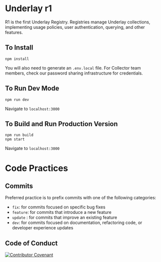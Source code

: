 # Underlay r1

R1 is the first Underlay Registry.
Registries manage Underlay collections, implementing usage policies, user authentication, querying, and other features.


## To Install

```
npm install
```

You will also need to generate an `.env.local` file. For Collector team members, check our password sharing infrastructure for credentials.

## To Run Dev Mode

```
npm run dev
```

Navigate to `localhost:3000`

## To Build and Run Production Version

```
npm run build
npm start
```

Navigate to `localhost:3000`

# Code Practices

## Commits

Preferred practice is to prefix commits with one of the following categories:

-   `fix`: for commits focused on specific bug fixes
-   `feature`: for commits that introduce a new feature
-   `update` : for commits that improve an existing feature
-   `dev`: for commits focused on documentation, refactoring code, or developer experience updates

## Code of Conduct
[![Contributor Covenant](https://img.shields.io/badge/Contributor%20Covenant-v2.0%20adopted-ff69b4.svg)](https://github.com/knowledgefutures/general/blob/master/CODE_OF_CONDUCT.md)
